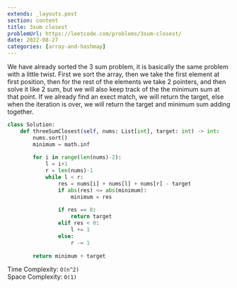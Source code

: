 ```yaml
---
extends: _layouts.post
section: content
title: 3sum closest
problemUrl: https://leetcode.com/problems/3sum-closest/
date: 2022-08-27
categories: [array-and-hashmap]
---
```


We have already sorted the 3 sum problem, it is basically the same problem with a little twist. First we sort the array, then we take the first element at first position, then for the rest of the elements we take 2 pointers, and then solve it like 2 sum, but we will also keep track of the the minimum sum at that point. If we already find an exect match, we will return the target, else when the iteration is over, we will return the target and minimum sum adding together.

```python
class Solution:
    def threeSumClosest(self, nums: List[int], target: int) -> int:
        nums.sort()
        minimum = math.inf
        
        for i in range(len(nums)-2):
            l = i+1
            r = len(nums)-1
            while l < r:
                res = nums[i] + nums[l] + nums[r] - target
                if abs(res) <= abs(minimum):
                    minimum = res
                
                if res == 0:
                    return target
                elif res < 0:
                    l += 1
                else:
                    r -= 1
                    
        return minimum + target
```

Time Complexity: `O(n^2)` <br/>
Space Complexity: `O(1)`